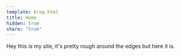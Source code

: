 ```yaml
---
template: blog.html
title: Home
hidden: true
share: "true"
---
```


<!-- This oddly located markdown file is part of the home page of the  -->

Hey this is my site, it's pretty rough around the edges but here it is.
